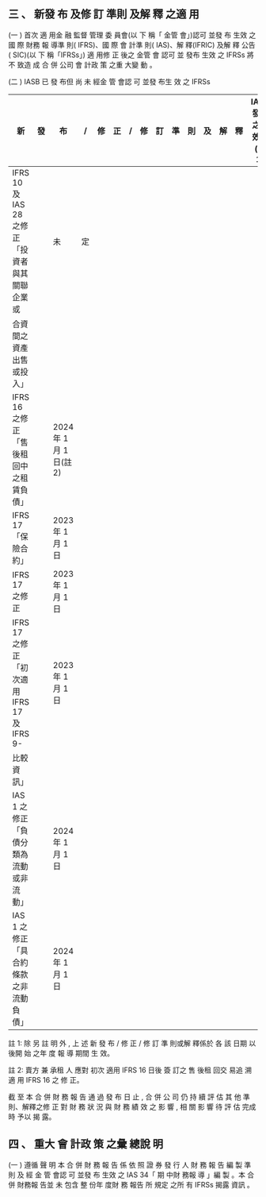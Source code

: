 
## 三 、 新發 布 及修 訂 準則 及解 釋 之適 用

(一 ) 首次 適 用金 融 監督 管理 委 員會(以 下 稱「 金管 會」)認可 並發 布 生效 之國 際 財務 報 導準 則( IFRS)、國 際 會 計準 則( IAS)、解 釋(IFRIC)
及解 釋 公告 ( SIC)(以 下 稱「IFRSs」)
 適 用修 正 後之 金管 會 認可 並 發布 生效 之 IFRSs 將不 致造 成 合 併 公司 會 計政 策 之重 大變 動 。

(二 ) IASB 已 發 布但 尚 未 經金 管 會認 可 並發 布生 效 之 IFRSs

| 新                                             | 發   | 布                        | /   | 修   | 正   | /   | 修   | 訂   | 準   | 則   | 及   | 解   | 釋   | IASB 發布之生效日(註 1)   |
|------------------------------------------------|------|---------------------------|------|------|------|------|------|------|------|------|------|------|------|-----------------------------|
| IFRS 10 及 IAS 28 之修正「投資者與其關聯企業或 |      | 未                        | 定   |      |      |      |      |      |      |      |      |      |      |                             |
| 合資間之資產出售或投入」                       |      |                           |      |      |      |      |      |      |      |      |      |      |      |                             |
| IFRS 16 之修正「售後租回中之租賃負債」         |      | 2024 年 1 月 1 日(註 2) |      |      |      |      |      |      |      |      |      |      |      |                             |
| IFRS 17「保險合約」                            |      | 2023 年 1 月 1 日         |      |      |      |      |      |      |      |      |      |      |      |                             |
| IFRS 17 之修正                                 |      | 2023 年 1 月 1 日         |      |      |      |      |      |      |      |      |      |      |      |                             |
| IFRS 17 之修正「初次適用 IFRS 17 及 IFRS 9-   |      | 2023 年 1 月 1 日         |      |      |      |      |      |      |      |      |      |      |      |                             |
| 比較資訊」                                     |      |                           |      |      |      |      |      |      |      |      |      |      |      |                             |
| IAS 1 之修正「負債分類為流動或非流動」         |      | 2024 年 1 月 1 日         |      |      |      |      |      |      |      |      |      |      |      |                             |
| IAS 1 之修正「具合約條款之非流動負債」         |      | 2024 年 1 月 1 日         |      |      |      |      |      |      |      |      |      |      |      |                             |

註 1: 除 另 註 明 外 , 上 述 新 發 布 / 修 正 / 修 訂 準 則或解 釋係於 各 該 日期 以 後開 始 之年 度 報 導 期間 生 效。

註 2: 賣方 兼 承租 人 應對 初次 適用 IFRS 16 日後 簽 訂之 售 後租 回交 易追 溯 適 用 IFRS 16 之 修 正。

 截 至 本 合 併 財 務 報 告 通 過 發 布 日 止 , 合 併 公 司 仍 持 續 評 估 其 他 準則、解釋之修 正 對 財 務 狀 況 與 財 務 績 效 之 影 響 , 相 關 影 響 待 評 估 完成 時 予以 揭 露。

## 四 、 重大 會 計政 策 之彙 總說 明

(一 ) 遵循 聲 明 本 合 併 財 務 報 告 係 依 照 證 券 發 行 人 財 務 報 告 編 製 準 則 及 經 金 管 會認 可 並發 布 生效 之 IAS 34「 期 中財 務報 導 」編 製 。本 合併 財務報 告並 未 包含 整 份年 度財 務 報告 所 規定 之所 有 IFRSs 揭露 資訊 。